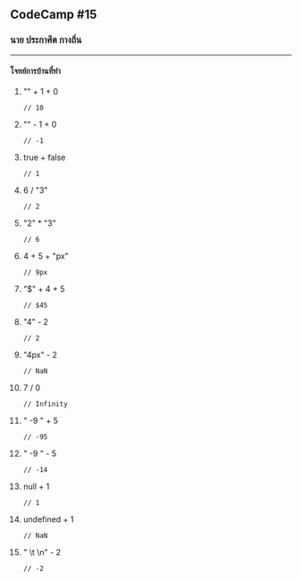 ## CodeCamp #15

### นาย ประกาศิต กางถิ่น

---

#### โจทย์การบ้านที่ทำ

1.  "" + 1 + 0

        // 10

2.  "" - 1 + 0

        // -1

3.  true + false

        // 1

4.  6 / "3"

        // 2

5.  "2" \* "3"

        // 6

6.  4 + 5 + "px"

        // 9px

7.  "$" + 4 + 5

        // $45

8.  "4" - 2

        // 2

9.  "4px" - 2

        // NaN

10. 7 / 0

        // Infinity

11. " -9 " + 5

        // -95

12. " -9 " - 5

        // -14

13. null + 1

        // 1

14. undefined + 1

        // NaN

15. " \t \n" - 2

        // -2

